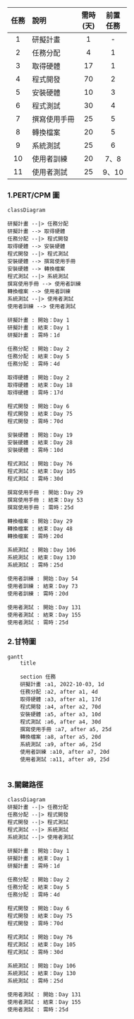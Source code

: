|  任務  |  說明    | 需時<br>(天) | 前置<br>任務  |
| :--:   |:----    | :-----:  | :-----:  |
| 1      | 研擬計畫 |  1       | -        |
| 2      | 任務分配 |  4       | 1        |
| 3      | 取得硬體 | 17       | 1        |
| 4      | 程式開發 | 70       | 2        |
| 5      | 安裝硬體 | 10       | 3        |
| 6      | 程式測試 | 30       | 4        |
| 7      | 撰寫使用手冊| 25    | 5        |
| 8      | 轉換檔案 | 20       | 5        |
| 9      | 系統測試 | 25       | 6        |
| 10     | 使用者訓練 | 20     | 7、8     | 
| 11     | 使用者測試 | 25     | 9、10    |

### 1.PERT/CPM 圖

```mermaid
classDiagram

研擬計畫 --|> 任務分配
研擬計畫 --> 取得硬體
任務分配 --|> 程式開發
取得硬體 --> 安裝硬體
程式開發 --|> 程式測試
安裝硬體 --> 撰寫使用手冊
安裝硬體 --> 轉換檔案
程式測試 --|> 系統測試
撰寫使用手冊 --> 使用者訓練
轉換檔案 --> 使用者訓練
系統測試 --|> 使用者測試
使用者訓練 --> 使用者測試

研擬計畫 : 開始：Day 1
研擬計畫 : 結束：Day 1
研擬計畫 : 需時：1d

任務分配 : 開始：Day 2
任務分配 : 結束：Day 5
任務分配 : 需時：4d

取得硬體 : 開始：Day 2
取得硬體 : 結束：Day 18
取得硬體 : 需時：17d

程式開發 : 開始：Day 6
程式開發 : 結束：Day 75
程式開發 : 需時：70d

安裝硬體 : 開始：Day 19
安裝硬體 : 結束：Day 28
安裝硬體 : 需時：10d

程式測試 : 開始：Day 76
程式測試 : 結束：Day 105
程式測試 : 需時：30d

撰寫使用手冊 : 開始：Day 29
撰寫使用手冊 : 結束：Day 53
撰寫使用手冊 : 需時：25d

轉換檔案 : 開始：Day 29
轉換檔案 : 結束：Day 48
轉換檔案 : 需時：20d

系統測試 : 開始：Day 106
系統測試 : 結束：Day 130
系統測試 : 需時：25d

使用者訓練 : 開始：Day 54
使用者訓練 : 結束：Day 73
使用者訓練 : 需時：20d

使用者測試 : 開始：Day 131
使用者測試 : 結束：Day 155
使用者測試 : 需時：25d

```

### 2.甘特圖

```mermaid
gantt
    title 

    section 任務
    研擬計畫 :a1, 2022-10-03, 1d
    任務分配 :a2, after a1, 4d
    取得硬體 :a3, after a1, 17d
    程式開發 :a4, after a2, 70d
    安裝硬體 :a5, after a3, 10d
    程式測試 :a6, after a4, 30d
    撰寫使用手冊 :a7, after a5, 25d
    轉換檔案 :a8, after a5, 20d 
    系統測試 :a9, after a6, 25d   
    使用者訓練 :a10, after a7, 20d
    使用者測試 :a11, after a9, 25d
    
```

### 3.關鍵路徑

```mermaid
classDiagram
研擬計畫 --|> 任務分配
任務分配 --|> 程式開發
程式開發 --|> 程式測試
程式測試 --|> 系統測試
系統測試 --|> 使用者測試

研擬計畫 : 開始：Day 1
研擬計畫 : 結束：Day 1
研擬計畫 : 需時：1d

任務分配 : 開始：Day 2
任務分配 : 結束：Day 5
任務分配 : 需時：4d

程式開發 : 開始：Day 6
程式開發 : 結束：Day 75
程式開發 : 需時：70d

程式測試 : 開始：Day 76
程式測試 : 結束：Day 105
程式測試 : 需時：30d

系統測試 : 開始：Day 106
系統測試 : 結束：Day 130
系統測試 : 需時：25d

使用者測試 : 開始：Day 131
使用者測試 : 結束：Day 155
使用者測試 : 需時：25d
```
